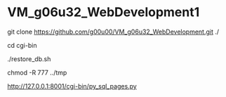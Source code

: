 # VM_g06u32_WebDevelopment1

git clone https://github.com/g00u00/VM_g06u32_WebDevelopment.git ./

cd cgi-bin

./restore_db.sh

chmod -R 777 ../tmp

http://127.0.0.1:8001/cgi-bin/py_sql_pages.py
